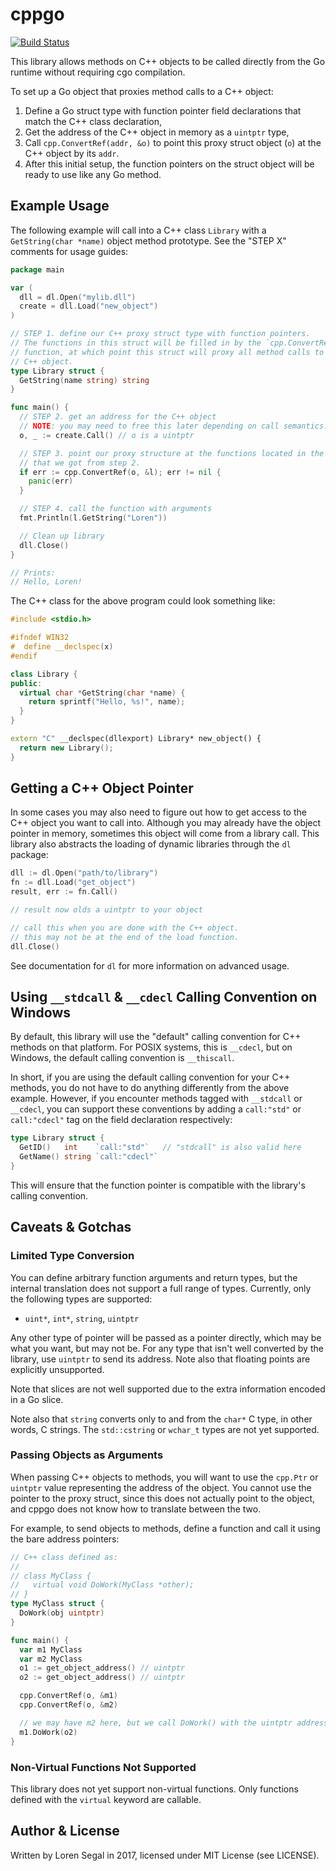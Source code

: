 # cppgo

[![Build Status](https://travis-ci.org/lsegal/cppgo.svg?branch=master)](https://travis-ci.org/lsegal/cppgo)

This library allows methods on C++ objects to be called directly from the
Go runtime without requiring cgo compilation.

To set up a Go object that proxies method calls to a C++ object:

1. Define a Go struct type with function pointer field declarations that match
   the C++ class declaration,
2. Get the address of the C++ object in memory as a `uintptr` type,
3. Call `cpp.ConvertRef(addr, &o)` to point this proxy struct object (`o`) at
   the C++ object by its `addr`.
4. After this initial setup, the function pointers on the struct object will be
   ready to use like any Go method.

## Example Usage

The following example will call into a C++ class `Library` with a
`GetString(char *name)` object method prototype. See the "STEP X" comments
for usage guides:

```go
package main

var (
  dll = dl.Open("mylib.dll")
  create = dll.Load("new_object")
)

// STEP 1. define our C++ proxy struct type with function pointers.
// The functions in this struct will be filled in by the `cpp.ConvertRef()`
// function, at which point this struct will proxy all method calls to the
// C++ object.
type Library struct {
  GetString(name string) string
}

func main() {
  // STEP 2. get an address for the C++ object
  // NOTE: you may need to free this later depending on call semantics.
  o, _ := create.Call() // o is a uintptr

  // STEP 3. point our proxy structure at the functions located in the object
  // that we got from step 2.
  if err := cpp.ConvertRef(o, &l); err != nil {
    panic(err)
  }

  // STEP 4. call the function with arguments
  fmt.Println(l.GetString("Loren"))

  // Clean up library
  dll.Close()
}

// Prints:
// Hello, Loren!
```

The C++ class for the above program could look something like:

```cpp
#include <stdio.h>

#ifndef WIN32
#  define __declspec(x)
#endif

class Library {
public:
  virtual char *GetString(char *name) {
    return sprintf("Hello, %s!", name);
  }
}

extern "C" __declspec(dllexport) Library* new_object() {
  return new Library();
}
```

## Getting a C++ Object Pointer

In some cases you may also need to figure out how to get access to the C++
object you want to call into. Although you may already have the object pointer
in memory, sometimes this object will come from a library call. This library
also abstracts the loading of dynamic libraries through the `dl` package:

```go
dll := dl.Open("path/to/library")
fn := dll.Load("get_object")
result, err := fn.Call()

// result now olds a uintptr to your object

// call this when you are done with the C++ object.
// this may not be at the end of the load function.
dll.Close()
```

See documentation for `dl` for more information on advanced usage.

## Using `__stdcall` & `__cdecl` Calling Convention on Windows

By default, this library will use the "default" calling convention for
C++ methods on that platform. For POSIX systems, this is `__cdecl`, but on
Windows, the default calling convention is `__thiscall`. 

In short, if you are using the default calling convention for your C++ methods,
you do not have to do anything differently from the above example. However,
if you encounter methods tagged with `__stdcall` or `__cdecl`, you can
support these conventions by adding a `call:"std"` or `call:"cdecl"`
tag on the field declaration respectively:

```go
type Library struct {
  GetID()   int    `call:"std"`   // "stdcall" is also valid here
  GetName() string `call:"cdecl"`
}
```

This will ensure that the function pointer is compatible with the library's
calling convention.

## Caveats & Gotchas

### Limited Type Conversion

You can define arbitrary function arguments and return types, but the internal
translation does not support a full range of types. Currently, only the
following types are supported:

* `uint*`, `int*`, `string`, `uintptr`

Any other type of pointer will be passed as a pointer directly, which may be
what you want, but may not be. For any type that isn't well converted by
the library, use `uintptr` to send its address. Note also that floating points
are explicitly unsupported.

Note that slices are not well supported due to the extra information
encoded in a Go slice.

Note also that `string` converts only to and from the `char*` C type, in other
words, C strings. The `std::cstring` or `wchar_t` types are not yet supported.

### Passing Objects as Arguments

When passing C++ objects to methods, you will want to use the `cpp.Ptr` or
`uintptr` value representing the address of the object. You cannot use the
pointer to the proxy struct, since this does not actually point to the
object, and cppgo does not know how to translate between the two.

For example, to send objects to methods, define a function and call it using
the bare address pointers:

```go
// C++ class defined as:
//
// class MyClass {
//   virtual void DoWork(MyClass *other);
// }
type MyClass struct {
  DoWork(obj uintptr)
}

func main() {
  var m1 MyClass
  var m2 MyClass
  o1 := get_object_address() // uintptr
  o2 := get_object_address() // uintptr

  cpp.ConvertRef(o, &m1)
  cpp.ConvertRef(o, &m2)

  // we may have m2 here, but we call DoWork() with the uintptr address.
  m1.DoWork(o2)
}
```

### Non-Virtual Functions Not Supported

This library does not yet support non-virtual functions. Only functions
defined with the `virtual` keyword are callable.

## Author & License

Written by Loren Segal in 2017, licensed under MIT License (see LICENSE).
